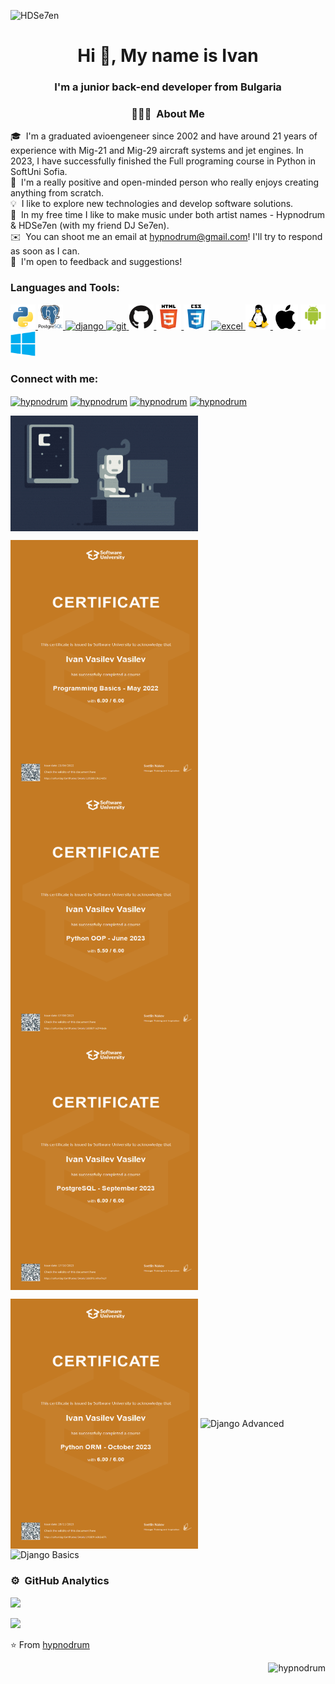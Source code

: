 ![HDSe7en](https://i.ibb.co/5F2V0Pz/hd7.png)

<h1 align="center">Hi 👋, My name is Ivan</h1>
<h3 align="center">I'm a junior back-end developer from Bulgaria</h3>

<h3 align="center"> 👨🏻‍💻 &nbsp;About Me</h3>

🎓 &nbsp;I'm a graduated avioengeneer since 2002 and have around 21 years of experience with Mig-21 and Mig-29 aircraft systems and jet engines.
In 2023, I have successfully finished the Full programing course in Python in SoftUni Sofia.\
🌱 &nbsp;I'm a really positive and open-minded person who really enjoys creating anything from scratch. \
💡 &nbsp;I like to explore new technologies and develop software solutions.\
🎹 &nbsp;In my free time I like to make music under both artist names - Hypnodrum & HDSe7en (with my friend DJ Se7en).\
✉️ &nbsp;You can shoot me an email at hypnodrum@gmail.com! I'll try to respond as soon as I can.\
📄 &nbsp;I'm open to feedback and suggestions!


<h3 align="left">Languages and Tools:</h3>
<p align="left"> 
  <a href="https://www.python.org" target="_blank" rel="Python"> <img src="https://raw.githubusercontent.com/devicons/devicon/master/icons/python/python-original.svg" alt="python" width="40" height="40"/> </a>
  <a href="https://www.postgresql.org" target="_blank" rel="PostgreSQL"> <img src="https://raw.githubusercontent.com/devicons/devicon/master/icons/postgresql/postgresql-original-wordmark.svg" alt="postgresql" width="40" height="40"/> </a>
  <a href="https://www.djangoproject.com/" target="_blank" rel="Django"> <img src="https://cdn.worldvectorlogo.com/logos/django.svg" alt="django" width="40" height="40"/> </a> 
  <a href="https://git-scm.com/" target="_blank" rel="Git"> <img src="https://www.vectorlogo.zone/logos/git-scm/git-scm-icon.svg" alt="git" width="40" height="40"/> </a> 
  <a href="https://github.com/hypnodrum" target="_blank" rel="GitHub"> <img src="https://raw.githubusercontent.com/devicons/devicon/master/icons/github/github-original.svg" alt="git" width="40" height="40"/> </a> 
  <a href="https://www.w3.org/html/" target="_blank" rel="HTML"> <img src="https://raw.githubusercontent.com/devicons/devicon/master/icons/html5/html5-original-wordmark.svg" alt="html5" width="40" height="40"/> </a> 
  <a href="https://www.w3schools.com/css/" target="_blank" rel="CSS"> <img src="https://raw.githubusercontent.com/devicons/devicon/master/icons/css3/css3-original-wordmark.svg" alt="css3" width="40" height="40"/> </a> 
  <a href="https://www.microsoft.com/bg-bg/microsoft-365/excel" target="_blank" rel="Excel"> <img src="https://static-00.iconduck.com/assets.00/ms-excel-icon-512x506-kad3cmyu.png" alt="excel" width="40" height="40"/> </a>
  <a href="https://www.linux.org/" target="_blank" rel="Linux"> <img src="https://raw.githubusercontent.com/devicons/devicon/master/icons/linux/linux-original.svg" alt="linux" width="40" height="40"/> </a>
  <a href="https://www.apple.com/bg/macos/what-is/" target="_blank" rel="MacOS"> <img src="https://raw.githubusercontent.com/devicons/devicon/master/icons/apple/apple-original.svg" alt="apple" width="40" height="40"/> </a>
  <a href="https://developer.android.com" target="_blank" rel="Android"> <img src="https://raw.githubusercontent.com/devicons/devicon/master/icons/android/android-original-wordmark.svg" alt="android" width="40" height="40"/> </a>
  <a href="https://www.windows.com" target="_blank" rel="Windows"> <img src="https://raw.githubusercontent.com/devicons/devicon/master/icons/windows8/windows8-original.svg" alt="windows" width="40" height="40"/> </a>
  </p>
  

<h3 align="left">Connect with me:</h3>
<p align="left">
<a href="https://twitter.com/hypnodrum" target="blank"><img align="center" src="https://raw.githubusercontent.com/rahuldkjain/github-profile-readme-generator/master/src/images/icons/Social/twitter.svg" alt="hypnodrum" height="30" width="40" /></a>
<a href="https://fb.com/hypnodrum" target="blank"><img align="center" src="https://raw.githubusercontent.com/rahuldkjain/github-profile-readme-generator/master/src/images/icons/Social/facebook.svg" alt="hypnodrum" height="30" width="40" /></a>
<a href="https://instagram.com/hypnodrum" target="blank"><img align="center" src="https://raw.githubusercontent.com/rahuldkjain/github-profile-readme-generator/master/src/images/icons/Social/instagram.svg" alt="hypnodrum" height="30" width="40" /></a>
<a href="https://www.youtube.com/c/hypnodrum" target="blank"><img align="center" src="https://raw.githubusercontent.com/rahuldkjain/github-profile-readme-generator/master/src/images/icons/Social/youtube.svg" alt="hypnodrum" height="30" width="40" /></a>
</p>

<img alt="Night Coding" src="https://raw.githubusercontent.com/AVS1508/AVS1508/master/assets/Night-Coding.gif" align="center"/>

<p align="left">
<img alt="Python Basics" src="https://raw.githubusercontent.com/hypnodrum/SoftUni/main/certificates/135280.png" align="center" width="300" height="400"/>
<img alt="Python OOP" src="https://raw.githubusercontent.com/hypnodrum/SoftUni/main/certificates/180837.png" align="center" width="300" height="400"/>
<img alt="PostgreSQL" src="https://raw.githubusercontent.com/hypnodrum/SoftUni/main/certificates/186091.png" align="center" width="300" height="400"/>
</p>

<p align="left">
<img alt="Django ORM" src="https://raw.githubusercontent.com/hypnodrum/SoftUni/main/certificates/193859.png" align="center" width="300" height="400"/>
<img src="https://i.ibb.co/j4FmfN2/django-advanced.png" align="center" width="300" height="500" alt="Django Advanced"/>
<img src="https://i.ibb.co/HTg7PBZ/django-basics.png" align="center" width="300" height="500" alt="Django Basics"/>
</p>

### ⚙️ &nbsp;GitHub Analytics

<p align="left">
<a href="https://github.com/hypnodrum">
  <img height="120em" src="https://github-readme-stats-eight-theta.vercel.app/api?username=hypnodrum&show_icons=true&theme=vue-dark&include_all_commits=true&count_private=true" />
</a>
</p>
<p align="left">
<a href="https://github.com/hypnodrum">
  <img height="100em" src="https://github-readme-stats-eight-theta.vercel.app/api/top-langs/?username=hypnodrum&layout=compact&exclude_lang=java+r&theme=vue-dark" />
</a>
</p>

⭐️ From [hypnodrum](https://github.com/hypnodrum)
<p align="right"> <img src="https://komarev.com/ghpvc/?username=hypnodrum&label=Profile%20views&color=0e75b6&style=flat" alt="hypnodrum" /> </p>
